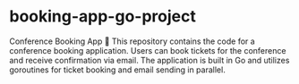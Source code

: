 # booking-app-go-project
Conference Booking App 📅  This repository contains the code for a conference booking application. Users can book tickets for the conference and receive confirmation via email. The application is built in Go and utilizes goroutines for ticket booking and email sending in parallel.
